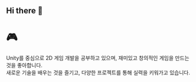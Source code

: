 ## Hi there 👋

# 🎮
Unity를 중심으로 2D 게임 개발을 공부하고 있으며, 재미있고 창의적인 게임을 만드는 것을 좋아합니다.  
새로운 기술을 배우는 것을 즐기고, 다양한 프로젝트를 통해 실력을 키워가고 있습니다.
